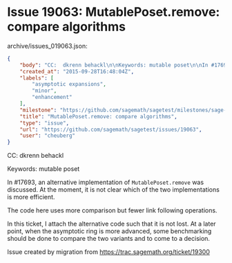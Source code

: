 # Issue 19063: MutablePoset.remove: compare algorithms

archive/issues_019063.json:
```json
{
    "body": "CC:  dkrenn behackl\n\nKeywords: mutable poset\n\nIn #17693, an alternative implementation of `MutablePoset.remove` was discussed. At the moment, it is not clear which of the two implementations is more efficient.\n\nThe code here uses more comparison but fewer link following operations.\n\nIn this ticket, I attach the alternative code such that it is not lost. At a later point, when the asymptotic ring is more advanced, some benchmarking should be done to compare the two variants and to come to a decision.\n\nIssue created by migration from https://trac.sagemath.org/ticket/19300\n\n",
    "created_at": "2015-09-28T16:48:04Z",
    "labels": [
        "asymptotic expansions",
        "minor",
        "enhancement"
    ],
    "milestone": "https://github.com/sagemath/sagetest/milestones/sage-6.9",
    "title": "MutablePoset.remove: compare algorithms",
    "type": "issue",
    "url": "https://github.com/sagemath/sagetest/issues/19063",
    "user": "cheuberg"
}
```
CC:  dkrenn behackl

Keywords: mutable poset

In #17693, an alternative implementation of `MutablePoset.remove` was discussed. At the moment, it is not clear which of the two implementations is more efficient.

The code here uses more comparison but fewer link following operations.

In this ticket, I attach the alternative code such that it is not lost. At a later point, when the asymptotic ring is more advanced, some benchmarking should be done to compare the two variants and to come to a decision.

Issue created by migration from https://trac.sagemath.org/ticket/19300


